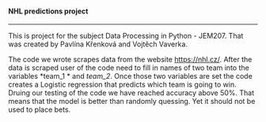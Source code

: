 #### NHL predictions project
---
This is  project for the subject Data Processing in Python - JEM207. That was created by Pavlína Křenková and Vojtěch Vaverka.

The code we wrote scrapes data from the website https://nhl.cz/. After the data is scraped user of the code need to fill in names of two team into the variables *team_1 * and *team_2*. Once those two variables are set the code creates a Logistic regression that predicts which team is going to win. Druing our testing of the code we have reached accuracy above 50%. That means that the model is better than randomly quessing. Yet it should not be used to place bets.
